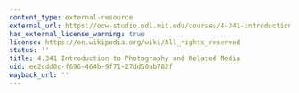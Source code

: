 ```yaml
---
content_type: external-resource
external_url: https://ocw-studio.odl.mit.edu/courses/4-341-introduction-to-photography-and-related-media-fall-2007
has_external_license_warning: true
license: https://en.wikipedia.org/wiki/All_rights_reserved
status: ''
title: 4.341 Introduction to Photography and Related Media
uid: ee2cdd0c-f696-464b-9f71-27dd50ab782f
wayback_url: ''
---
```

